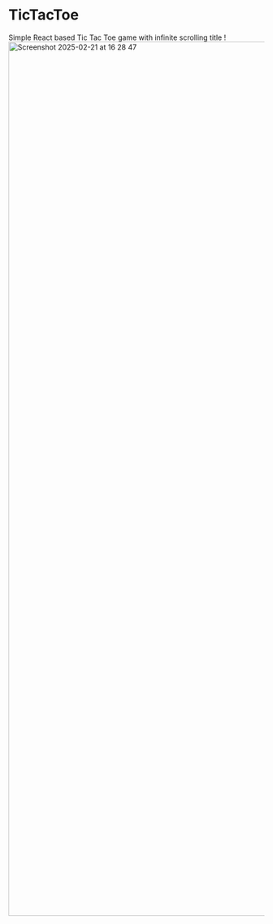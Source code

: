 # TicTacToe
Simple React based Tic Tac Toe game with infinite scrolling title
!<img width="1721" alt="Screenshot 2025-02-21 at 16 28 47" src="https://github.com/user-attachments/assets/b5bd2e80-d56a-43fe-ae8d-322430f6e203" />
